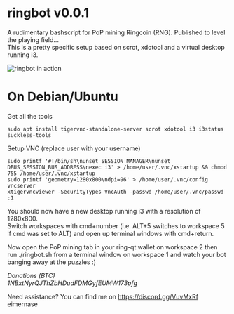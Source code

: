 # ringbot v0.0.1
A rudimentary bashscript for PoP mining Ringcoin (RNG). Published to level the playing field...  
This is a pretty specific setup based on scrot, xdotool and a virtual desktop running i3.

![ringbot in action](https://github.com/eimernase/ringbot/blob/master/ringbot.gif)

# On Debian/Ubuntu
Get all the tools
```
sudo apt install tigervnc-standalone-server scrot xdotool i3 i3status suckless-tools
```

Setup VNC  (replace user with your username)  
```
sudo printf '#!/bin/sh\nunset SESSION_MANAGER\nunset DBUS_SESSION_BUS_ADDRESS\nexec i3' > /home/user/.vnc/xstartup && chmod 755 /home/user/.vnc/xstartup  
sudo printf 'geometry=1280x800\ndpi=96' > /home/user/.vnc/config  
vncserver  
xtigervncviewer -SecurityTypes VncAuth -passwd /home/user/.vnc/passwd :1
```

You should now have a new desktop running i3 with a resolution of 1280x800.  
Switch workspaces with cmd+number (i.e. ALT+5 switches to workspace 5 if cmd was set to ALT) and open up terminal windows with cmd+return.

Now open the PoP mining tab in your ring-qt wallet on workspace 2 then run ./ringbot.sh from a terminal window on workspace 1 and watch your bot banging away at the puzzles :)

*Donations (BTC)  
1NBxtNyrQJThZbHDudFDMGyfEUMW173pfg*

Need assistance? You can find me on https://discord.gg/VuvMxRf  
eimernase
